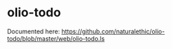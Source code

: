 # olio-todo

Documented here: https://github.com/naturalethic/olio-todo/blob/master/web/olio-todo.ls

